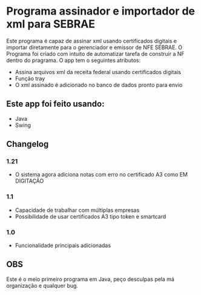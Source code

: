 # Programa assinador e importador de xml para SEBRAE
Este programa é capaz de assinar xml usando certificados digitais e importar diretamente para o gerenciador e emissor de NFE SEBRAE. O Programa foi criado com intuito de automatizar tarefa de construir a NF dentro do pragrama. O app tem o seguintes atributos:
  - Assina arquivos xml da receita federal usando certificados digitais
  - Função tray
  - O xml assinado é adicionado no banco de dados pronto para envio
## Este app foi feito usando:
  - Java
  - Swing


## Changelog
### 1.21
  - O sistema agora adiciona notas com erro no certificado A3 como EM DIGITAÇÂO
### 1.1
  - Capacidade de trabalhar com múltiplas empresas
  - Possibilidade de usar certificados A3 tipo token e smartcard
### 1.0
  - Funcionalidade principais adicionadas

## OBS
Este é o meio primeiro programa em Java, peço desculpas pela má organização e qualquer bug.